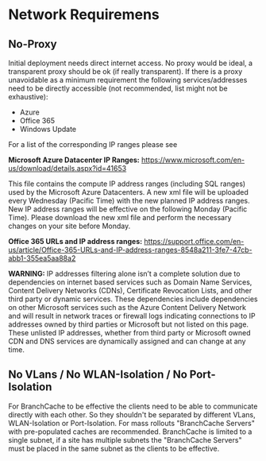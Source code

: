 # Network Requiremens

## No-Proxy

Initial deployment needs direct internet access. No proxy would be ideal, a transparent proxy should be ok (if really transparent). If there is a proxy unavoidable as a minimum requirement the following services/addresses need to be directly accessible (not recommended, list might not be exhaustive):  
  
* Azure
* Office 365
* Windows Update
  
For a list of the corresponding IP ranges please see 

**Microsoft Azure Datacenter IP Ranges:** https://www.microsoft.com/en-us/download/details.aspx?id=41653  
  
This file contains the compute IP address ranges (including SQL ranges) used by the Microsoft Azure Datacenters. A new xml file will be uploaded every Wednesday (Pacific Time) with the new planned IP address ranges. New IP address ranges will be effective on the following Monday (Pacific Time). Please download the new xml file and perform the necessary changes on your site before Monday.
  
**Office 365 URLs and IP address ranges:** https://support.office.com/en-us/article/Office-365-URLs-and-IP-address-ranges-8548a211-3fe7-47cb-abb1-355ea5aa88a2  
  
**WARNING:** IP addresses filtering alone isn’t a complete solution due to dependencies on internet based services such as Domain Name Services, Content Delivery Networks (CDNs), Certificate Revocation Lists, and other third party or dynamic services. These dependencies include dependencies on other Microsoft services such as the Azure Content Delivery Network and will result in network traces or firewall logs indicating connections to IP addresses owned by third parties or Microsoft but not listed on this page. These unlisted IP addresses, whether from third party or Microsoft owned CDN and DNS services are dynamically assigned and can change at any time.  

## No VLans / No WLAN-Isolation / No Port-Isolation
  
For BranchCache to be effective the clients need to be able to communicate directly with each other. So they shouldn't be separated by different VLans, WLAN-Isolation or Port-Isolation. For mass rollouts "BranchCache Servers" with pre-populated caches are recommended. BranchCache is limited to a single subnet, if a site has multiple subnets the "BranchCache Servers" must be placed in the same subnet as the clients to be effective.  
